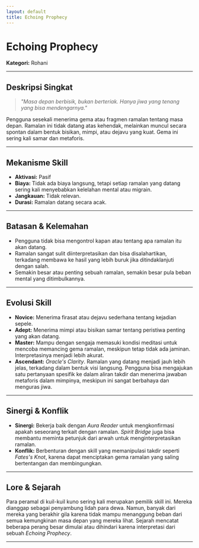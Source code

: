 ```yaml
---
layout: default
title: Echoing Prophecy
---
```

# Echoing Prophecy

**Kategori:** Rohani

---

## Deskripsi Singkat
> *"Masa depan berbisik, bukan berteriak. Hanya jiwa yang tenang yang bisa mendengarnya."*

Pengguna sesekali menerima gema atau fragmen ramalan tentang masa depan. Ramalan ini tidak datang atas kehendak, melainkan muncul secara spontan dalam bentuk bisikan, mimpi, atau dejavu yang kuat. Gema ini sering kali samar dan metaforis.

---

## Mekanisme Skill
*   **Aktivasi:** Pasif
*   **Biaya:** Tidak ada biaya langsung, tetapi setiap ramalan yang datang sering kali menyebabkan kelelahan mental atau migrain.
*   **Jangkauan:** Tidak relevan.
*   **Durasi:** Ramalan datang secara acak.

---

## Batasan & Kelemahan
*   Pengguna tidak bisa mengontrol kapan atau tentang apa ramalan itu akan datang.
*   Ramalan sangat sulit diinterpretasikan dan bisa disalahartikan, terkadang membawa ke hasil yang lebih buruk jika ditindaklanjuti dengan salah.
*   Semakin besar atau penting sebuah ramalan, semakin besar pula beban mental yang ditimbulkannya.

---

## Evolusi Skill
*   **Novice:** Menerima firasat atau dejavu sederhana tentang kejadian sepele.
*   **Adept:** Menerima mimpi atau bisikan samar tentang peristiwa penting yang akan datang.
*   **Master:** Mampu dengan sengaja memasuki kondisi meditasi untuk mencoba memancing gema ramalan, meskipun tetap tidak ada jaminan. Interpretasinya menjadi lebih akurat.
*   **Ascendant:** *Oracle's Clarity*. Ramalan yang datang menjadi jauh lebih jelas, terkadang dalam bentuk visi langsung. Pengguna bisa mengajukan satu pertanyaan spesifik ke dalam aliran takdir dan menerima jawaban metaforis dalam mimpinya, meskipun ini sangat berbahaya dan menguras jiwa.

---

## Sinergi & Konflik
*   **Sinergi:** Bekerja baik dengan *Aura Reader* untuk mengkonfirmasi apakah seseorang terkait dengan ramalan. *Spirit Bridge* juga bisa membantu meminta petunjuk dari arwah untuk menginterpretasikan ramalan.
*   **Konflik:** Berbenturan dengan skill yang memanipulasi takdir seperti *Fates's Knot*, karena dapat menciptakan gema ramalan yang saling bertentangan dan membingungkan.

---

## Lore & Sejarah
Para peramal di kuil-kuil kuno sering kali merupakan pemilik skill ini. Mereka dianggap sebagai penyambung lidah para dewa. Namun, banyak dari mereka yang berakhir gila karena tidak mampu menanggung beban dari semua kemungkinan masa depan yang mereka lihat. Sejarah mencatat beberapa perang besar dimulai atau dihindari karena interpretasi dari sebuah *Echoing Prophecy*.

---